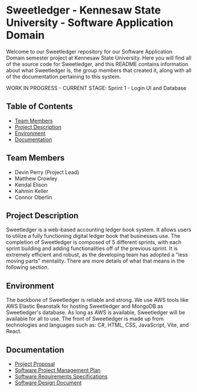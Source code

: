 # Sweetledger - Kennesaw State University - Software Application Domain
Welcome to our Sweetledger repository for our Software Application Domain semester project at Kennesaw State University. Here you will find all of the source code for Sweetledger, and this README contains information about what Sweetledger is, the group members that created it, along with all of the documentation pertaining to this system.

WORK IN PROGRESS - CURRENT STAGE: Sprint 1 - Login UI and Database

## Table of Contents
- [Team Members](#team-members)
- [Project Description](#project-description)
- [Environment](#environment)
- [Documentation](#documentation)

## Team Members 
- Devin Perry (Project Lead)
- Matthew Crowley
- Kendal Elison
- Kahmin Keller
- Connor Oberlin

## Project Description
Sweetledger is a web-based accounting ledger book system. It allows users to utilize a fully functioning digital ledger book that businesses use. The completion of Sweetledger is composed of 5 different sprints, with each sprint building and adding functionalities off of the previous sprint. It is extremely efficient and robust, as the developing team has adopted a "less moving parts" mentality. There are more details of what that means in the following section.

## Environment
The backbone of Sweetledger is reliable and strong. We use AWS tools like AWS Elastic Beanstalk for hosting Sweetledger and MongoDB as Sweetledger's database. As long as AWS is available, Sweetledger will be available for all to use. The front of Sweetledger is made up from technologies and languages such as: C#, HTML, CSS, JavaScript, Vite, and React.

## Documentation
- [Project Proposal]()
- [Software Project Management Plan]()
- [Software Requirements Specifications]()
- [Software Design Document]()
